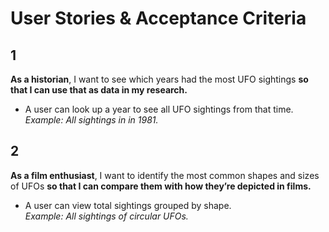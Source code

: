 # User Stories & Acceptance Criteria

## 1

**As a historian**, I want to see which years had the most UFO sightings **so that I can use that as data in my research.**

- A user can look up a year to see all UFO sightings from that time.  
  _Example: All sightings in in 1981._

## 2

**As a film enthusiast**, I want to identify the most common shapes and sizes of UFOs **so that I can compare them with how they’re depicted in films.**

- A user can view total sightings grouped by shape.  
  _Example: All sightings of circular UFOs._
